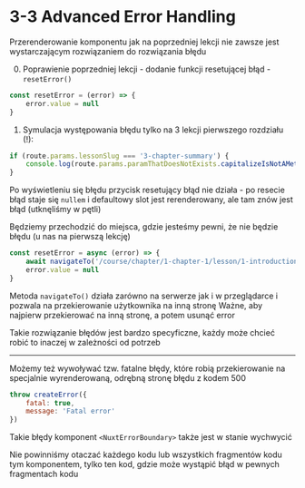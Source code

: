 # 3-3 Advanced Error Handling

Przerenderowanie komponentu jak na poprzedniej lekcji nie zawsze jest wystarczającym rozwiązaniem do rozwiązania błędu


0. Poprawienie poprzedniej lekcji - dodanie funkcji resetującej błąd - `resetError()`

```js
const resetError = (error) => {
    error.value = null
}
```

1. Symulacja występowania błędu tylko na 3 lekcji pierwszego rozdziału (!):

```js
if (route.params.lessonSlug === '3-chapter-summary') {
    console.log(route.params.paramThatDoesNotExists.capitalizeIsNotAMethod())
}
```

Po wyświetleniu się błędu przycisk resetujący błąd nie działa - po resecie błąd staje się `nullem` i defaultowy slot jest rerenderowany, ale tam znów jest błąd (utknęliśmy w pętli)

Będziemy przechodzić do miejsca, gdzie jesteśmy pewni, że nie będzie błędu (u nas na pierwszą lekcję)

```js
const resetError = async (error) => {
    await navigateTo('/course/chapter/1-chapter-1/lesson/1-introduction-to-typescript')
    error.value = null
}
```
Metoda `navigateTo()` działa zarówno na serwerze jak i w przeglądarce i pozwala na przekierowanie użytkownika na inną stronę
Ważne, aby najpierw przekierować na inną stronę, a potem usunąć error

Takie rozwiązanie błędów jest bardzo specyficzne, każdy może chcieć robić to inaczej w zależności od potrzeb

---

Możemy też wywoływać tzw. fatalne błędy, które robią przekierowanie na specjalnie wyrenderowaną, odrębną stronę błędu z kodem 500

```js
throw createError({
    fatal: true,
    message: 'Fatal error'
})
```

Takie błędy komponent `<NuxtErrorBoundary>` także jest w stanie wychwycić

Nie powinniśmy otaczać każdego kodu lub wszystkich fragmentów kodu tym komponentem, tylko ten kod, gdzie może wystąpić błąd w pewnych fragmentach kodu
